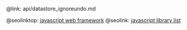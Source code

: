 @link: api/datastore_ignoreundo.md

@seolinktop: [javascript web framework](https://webix.com)
@seolink: [javascript library list](https://webix.com/widget/list/)